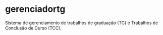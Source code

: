 # gerenciadortg
Sistema de gerenciamento de trabalhos de graduação (TG) e Trabalhos de Conclusão de Curso (TCC).
